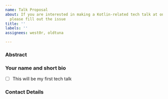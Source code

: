 ```yaml
---
name: Talk Proposal
about: If you are interested in making a Kotlin-related tech talk at one of our meetups,
  please fill out the issue
title: ''
labels: ''
assignees: west0r, oldtuna

---
```


### Abstract

<!-- Try to stick to 1000 characters or less. If you know already, please let us know how long the talk will be. -->

### Your name and short bio

<!-- Please share some facts about yourself and your experience with Kotlin, or a LinkedIn link would be helpful too. First-time speakers are offered additional support with abstract writing, slide prep, run-throughs or whatever else you may need. So if this'll be your first talk, let us know! -->

- [ ] This will be my first tech talk

### Contact Details

<!-- We'll mostly use this issue for communication. But it might help to leave your e-mail, Twitter or Telegram. -->
